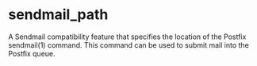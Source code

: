 # sendmail_path 


A Sendmail compatibility feature that specifies the location of
the Postfix sendmail(1) command. This command can be used to
submit mail into the Postfix queue.



